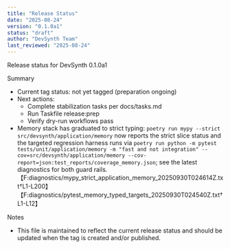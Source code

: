 ```yaml
---
title: "Release Status"
date: "2025-08-24"
version: "0.1.0a1"
status: "draft"
author: "DevSynth Team"
last_reviewed: "2025-08-24"
---
```


Release status for DevSynth 0.1.0a1

Summary
- Current tag status: not yet tagged (preparation ongoing)
- Next actions:
  - Complete stabilization tasks per docs/tasks.md
  - Run Taskfile release:prep
  - Verify dry-run workflows pass
- Memory stack has graduated to strict typing: `poetry run mypy --strict src/devsynth/application/memory` now reports the strict slice status and the targeted regression harness runs via `poetry run python -m pytest tests/unit/application/memory -m "fast and not integration" --cov=src/devsynth/application/memory --cov-report=json:test_reports/coverage_memory.json`; see the latest diagnostics for both guard rails.【F:diagnostics/mypy_strict_application_memory_20250930T024614Z.txt†L1-L200】【F:diagnostics/pytest_memory_typed_targets_20250930T024540Z.txt†L1-L12】

Notes
- This file is maintained to reflect the current release status and should be updated when the tag is created and/or published.
